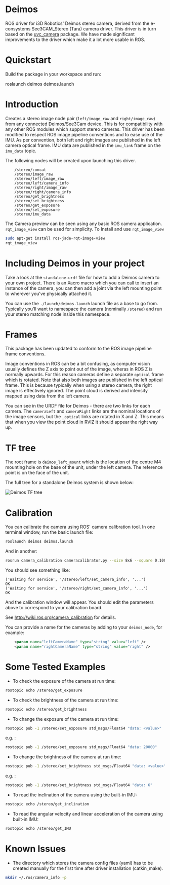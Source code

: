 Deimos
=======

ROS driver for i3D Robotics' Deimos stereo camera, derived from the e-consystems See3CAM_Stereo (Tara) camera driver. This driver is in turn based on the [uvc_camera](https://github.com/ktossell/camera_umd/tree/master/uvc_camera) package. We have made significant improvements to the driver which make it a lot more usable in ROS.

Quickstart
==========

Build the package in your workspace and run:

roslaunch deimos deimos.launch

Introduction
============

Creates a stereo image node pair (`left/image_raw` and `right/image_raw`) from any connected Deimos/See3Cam device. This is for compatibility with any other ROS modules which support stereo cameras. This driver has been modified to respect ROS image pipeline conventions and to ease use of the IMU. As per convention, both left and right images are published in the left camera optical frame. IMU data are published in the `imu_link` frame on the `imu_data` topic.

The following nodes will be created upon launching this driver.
```
    /stereo/concat
    /stereo/image_raw
    /stereo/left/image_raw
    /stereo/left/camera_info
    /stereo/right/image_raw
    /stereo/right/camera_info
    /stereo/get_brightness
    /stereo/set_brightness
    /stereo/get_exposure
    /stereo/set_exposure
    /stereo/imu_data
```

The Camera preview can be seen using any basic ROS camera application. `rqt_image_view` can be used for simplicity.
To Install and use `rqt_image_view` 
```bash
sudo apt-get install ros-jade-rqt-image-view
rqt_image_view
```

Including Deimos in your project
=====
Take a look at the `standalone.urdf` file for how to add a Deimos camera to your own project. There is an Xacro macro which you can call to insert an instance of the camera, you can then add a joint via the left mounting point to wherever you've physically attached it.

You can use the `./launch/deimos.launch` launch file as a base to go from. Typically you'll want to namespace the camera (nominally `/stereo`) and run your stereo matching node inside this namespace.

Frames
=====
This package has been updated to conform to the ROS image pipeline frame conventions.

Image conventions in ROS can be a bit confusing, as computer vision usually defines the Z axis to point out of the image, wheras in ROS Z is normally upwards. For this reason cameras define a separate `optical` frame which is rotated. Note that also both images are published in the left optical frame. This is because typically when using a stereo camera, the right image is effectively ignored. The point cloud is derived and intensity mapped using data from the left camera.

You can see in the URDF file for Deimos - there are two links for each camera. The `cameraLeft` and `cameraRight` links are the nominal locations of the image sensors, but the `_optical` links are rotated in X and Z. This means that when you view the point cloud in RVIZ it should appear the right way up.

TF tree
===========

The root frame is `deimos_left_mount` which is the location of the centre M4 mounting hole on the base of the unit, under the left camera. The reference point is on the face of the unit.

The full tree for a standalone Deimos system is shown below:

![Deimos TF tree](https://github.com/i3drobotics/deimos-ros/doc/deimos_tf_tree.PNG)

Calibration
===========

You can calibrate the camera using ROS' camera calibration tool. In one terminal window, run the basic launch file:

```bash
roslaunch deimos deimos.launch
```

And in another:

```bash
rosrun camera_calibration cameracalibrator.py --size 8x6 --square 0.108 right:=/stereo/right/image_raw left:=/stereo/left/image_raw left_camera:=/stereo/left right_camera:=/stereo/right
```

You should see something like:
```
('Waiting for service', '/stereo/left/set_camera_info', '...')
OK
('Waiting for service', '/stereo/right/set_camera_info', '...')
OK
```
And the calibration window will appear. You should edit the parameters above to correspond to your calibration board.

See http://wiki.ros.org/camera_calibration for details.

You can provide a name for the cameras by adding to your `deimos_node`, for example:

```xml
    <param name="leftCameraName" type="string" value="left" />
    <param name="rightCameraName" type="string" value="right" />
```

Some Tested Examples
====================

* To check the exposure of the camera at run time:

```bash
rostopic echo /stereo/get_exposure
```
    
* To check the brightness of the camera at run time:

```bash
rostopic echo /stereo/get_brightness
```
    
* To change the exposure of the camera at run time:

```bash
rostopic pub -1 /stereo/set_exposure std_msgs/Float64 "data: <value>"
```

e.g. :

```bash
rostopic pub -1 /stereo/set_exposure std_msgs/Float64 "data: 20000"
```

* To change the brightness of the camera at run time:

```bash
rostopic pub -1 /stereo/set_brightness std_msgs/Float64 "data: <value>"
```

e.g. :

```bash
rostopic pub -1 /stereo/set_brightness std_msgs/Float64 "data: 6"
```

* To read the inclination of the camera using the built-in IMU:

```bash
rostopic echo /stereo/get_inclination
```

* To read the angular velocity and linear acceleration of the camera using built-in IMU:

```bash
rostopic echo /stereo/get_IMU
```

Known Issues
============

* The directory which stores the camera config files (yaml) has to be created manually for the first time after driver installation (catkin_make).

```bash
mkdir ~/.ros/camera_info -p 
```
